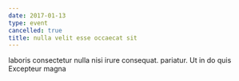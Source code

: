```yaml
---
date: 2017-01-13
type: event
cancelled: true
title: nulla velit esse occaecat sit
---
```

laboris consectetur nulla nisi irure consequat. pariatur. Ut in do quis Excepteur magna